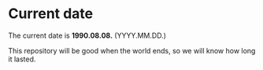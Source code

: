 # Current date

The current date is **1990.08.08.** (YYYY.MM.DD.)

This repository will be good when the world ends, so we will know how long it lasted.